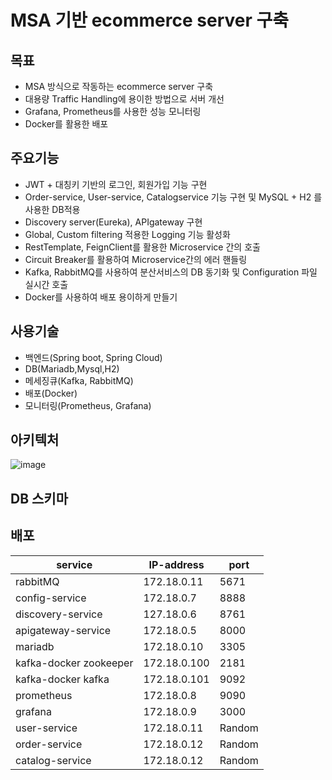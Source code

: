 ﻿# MSA 기반 ecommerce server 구축 

## 목표
- MSA 방식으로 작동하는 ecommerce server 구축
- 대용량 Traffic Handling에 용이한 방법으로 서버 개선
- Grafana, Prometheus를 사용한 성능 모니터링
- Docker를 활용한 배포

## 주요기능
- JWT + 대칭키 기반의 로그인, 회원가입 기능 구현
- Order-service, User-service, Catalogservice 기능 구현 및 MySQL + H2 를 사용한 DB적용
- Discovery server(Eureka), APIgateway 구현
- Global, Custom filtering 적용한 Logging 기능 활성화 
- RestTemplate, FeignClient를 활용한 Microservice 간의 호출
- Circuit Breaker를 활용하여 Microservice간의 에러 핸들링 
- Kafka, RabbitMQ를 사용하여 분산서비스의 DB 동기화 및 Configuration 파일 실시간 호출
- Docker를 사용하여 배포 용이하게 만들기

## 사용기술
- 백엔드(Spring boot, Spring Cloud)
- DB(Mariadb,Mysql,H2)
- 메세징큐(Kafka, RabbitMQ)
- 배포(Docker)
- 모니터링(Prometheus, Grafana)

## 아키텍처
![image](https://github.com/JunHyungJang/spring_msa_server/assets/89409079/47b0d788-cc3c-40e7-b1fb-0c005fc0f2fe)

## DB 스키마

## 배포

|service|IP-address|port|
|------|---|---|
|rabbitMQ|172.18.0.11|5671|
|config-service|172.18.0.7|8888|
|discovery-service|127.18.0.6|8761|
|apigateway-service|172.18.0.5|8000|
|mariadb|172.18.0.10|3305|
|kafka-docker zookeeper|172.18.0.100|2181|
|kafka-docker kafka|172.18.0.101|9092|
|prometheus|172.18.0.8|9090|
|grafana|172.18.0.9|3000|
|user-service|172.18.0.11|Random|
|order-service|172.18.0.12|Random|
|catalog-service|172.18.0.12|Random|
